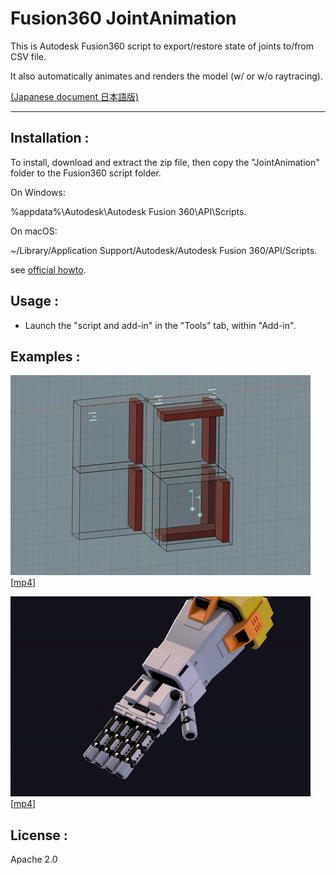 # Fusion360 JointAnimation 

This is Autodesk Fusion360 script to export/restore state of joints to/from CSV file. 

It also automatically animates and renders the model (w/ or w/o raytracing).

[(Japanese document 日本語版)](./README.jp.md)

---

## Installation :

To install, download and extract the zip file, then copy the "JointAnimation" folder to the Fusion360 script folder.

On Windows:

%appdata%\Autodesk\Autodesk Fusion 360\API\Scripts.

On macOS:

~/Library/Application Support/Autodesk/Autodesk Fusion 360/API/Scripts.

see [official howto](https://knowledge.autodesk.com/support/fusion-360/troubleshooting/caas/sfdcarticles/sfdcarticles/How-to-install-an-ADD-IN-and-Script-in-Fusion-360.html).

## Usage :
- Launch the "script and add-in" in the "Tools" tab, within "Add-in".

## Examples :
![example1](./7seg_2_480.gif) \[[mp4](./7seg_2.mp4)\]

![example2](./zeong_hand2_480.gif) \[[mp4](./zeong_hand2.mp4)\]


## License :
Apache 2.0
